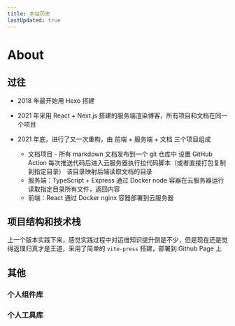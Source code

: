 ```yaml
---
title: 本站历史
lastUpdated: true
---
```


# About

## 过往

- 2018 年最开始用 Hexo 搭建

- 2021 年采用 React + Next.js 搭建的服务端渲染博客，所有项目和文档在同一个项目

- 2021 年底，进行了又一次重构，由 前端 + 服务端 + 文档 三个项目组成
  - 文档项目 - 所有 markdown 文档发布到一个 git 仓库中
    设置 GitHub Action 每次推送代码后进入云服务器执行拉代码脚本（或者直接打包复制到指定目录）
    该目录映射后端读取文档的目录
  - 服务端：TypeScript + Express
    通过 Docker node 容器在云服务器运行
    读取指定目录所有文件，返回内容
  - 前端：React
    通过 Docker nginx 容器部署到云服务器

## 项目结构和技术栈

上一个版本实践下来，感觉实践过程中对运维知识提升倒是不少，但是现在还是觉得返璞归真才是王道，采用了简单的 `vite-press` 搭建，部署到 Github Page 上

## 其他

### 个人组件库

### 个人工具库
